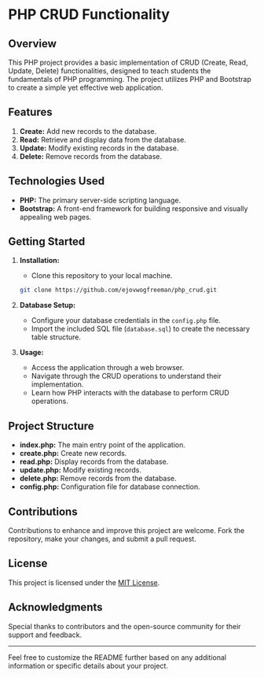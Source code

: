 # PHP CRUD Functionality

## Overview

This PHP project provides a basic implementation of CRUD (Create, Read, Update, Delete) functionalities, designed to teach students the fundamentals of PHP programming. The project utilizes PHP and Bootstrap to create a simple yet effective web application.

## Features

1. **Create:** Add new records to the database.
2. **Read:** Retrieve and display data from the database.
3. **Update:** Modify existing records in the database.
4. **Delete:** Remove records from the database.

## Technologies Used

- **PHP:** The primary server-side scripting language.
- **Bootstrap:** A front-end framework for building responsive and visually appealing web pages.

## Getting Started

1. **Installation:**

   - Clone this repository to your local machine.

   ```bash
   git clone https://github.com/ejovwogfreeman/php_crud.git
   ```

2. **Database Setup:**

   - Configure your database credentials in the `config.php` file.
   - Import the included SQL file (`database.sql`) to create the necessary table structure.

3. **Usage:**
   - Access the application through a web browser.
   - Navigate through the CRUD operations to understand their implementation.
   - Learn how PHP interacts with the database to perform CRUD operations.

## Project Structure

- **index.php:** The main entry point of the application.
- **create.php:** Create new records.
- **read.php:** Display records from the database.
- **update.php:** Modify existing records.
- **delete.php:** Remove records from the database.
- **config.php:** Configuration file for database connection.

## Contributions

Contributions to enhance and improve this project are welcome. Fork the repository, make your changes, and submit a pull request.

## License

This project is licensed under the [MIT License](LICENSE).

## Acknowledgments

Special thanks to contributors and the open-source community for their support and feedback.

---

Feel free to customize the README further based on any additional information or specific details about your project.
